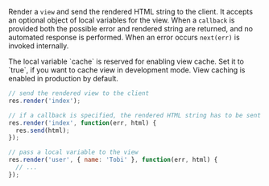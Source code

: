 Render a `view` and send the rendered HTML string to the client. It accepts an optional object of local variables for the view. When a `callback` is provided both the possible error and rendered string are returned, and no automated response is performed. When an error occurs `next(err)` is invoked internally.

<div class="doc-box doc-notice">
The local variable `cache` is reserved for enabling view cache. Set it to `true`, if you want to cache view in development mode. View caching is enabled in production by default.
</div>

```js
// send the rendered view to the client
res.render('index');

// if a callback is specified, the rendered HTML string has to be sent explicitly
res.render('index', function(err, html) {
  res.send(html);
});

// pass a local variable to the view
res.render('user', { name: 'Tobi' }, function(err, html) {
  // ...
});
```
